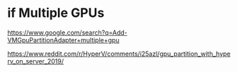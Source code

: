 
# if Multiple GPUs
https://www.google.com/search?q=Add-VMGpuPartitionAdapter+multiple+gpu


https://www.reddit.com/r/HyperV/comments/i25azl/gpu_partition_with_hyperv_on_server_2019/
